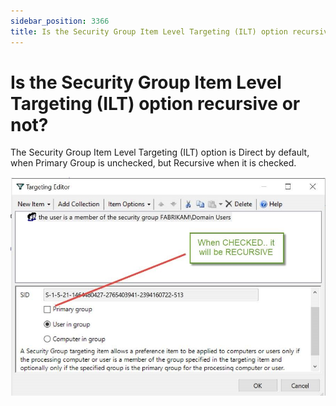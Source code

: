 ```yaml
---
sidebar_position: 3366
title: Is the Security Group Item Level Targeting (ILT) option recursive or not?
---
```


# Is the Security Group Item Level Targeting (ILT) option recursive or not?

The Security Group Item Level Targeting (ILT) option is Direct by default, when Primary Group is unchecked, but Recursive when it is checked.

![](../../../../../static/images/PolicyPak/Content/Resources/Images/ItemLevelTartgeting/561_1_overall-faq-s1p5.jpg)